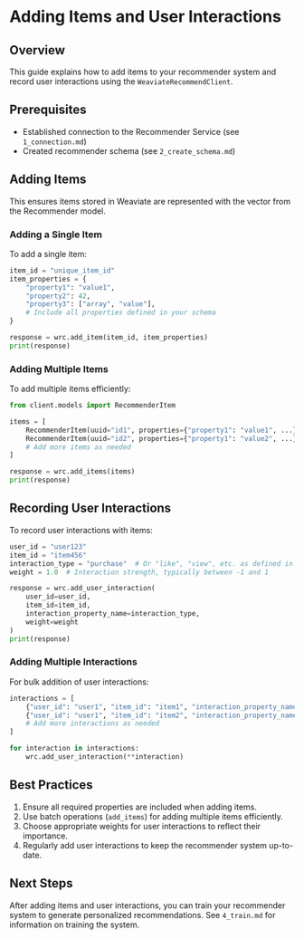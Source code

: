 # Adding Items and User Interactions

## Overview
This guide explains how to add items to your recommender system and record user interactions using the `WeaviateRecommendClient`.

## Prerequisites
- Established connection to the Recommender Service (see `1_connection.md`)
- Created recommender schema (see `2_create_schema.md`)

## Adding Items

This ensures items stored in Weaviate are represented with the vector from the Recommender model.

### Adding a Single Item

To add a single item:

```python
item_id = "unique_item_id"
item_properties = {
    "property1": "value1",
    "property2": 42,
    "property3": ["array", "value"],
    # Include all properties defined in your schema
}

response = wrc.add_item(item_id, item_properties)
print(response)
```

### Adding Multiple Items

To add multiple items efficiently:

```python
from client.models import RecommenderItem

items = [
    RecommenderItem(uuid="id1", properties={"property1": "value1", ...}),
    RecommenderItem(uuid="id2", properties={"property1": "value2", ...}),
    # Add more items as needed
]

response = wrc.add_items(items)
print(response)
```

## Recording User Interactions

To record user interactions with items:

```python
user_id = "user123"
item_id = "item456"
interaction_type = "purchase"  # Or "like", "view", etc. as defined in your schema
weight = 1.0  # Interaction strength, typically between -1 and 1

response = wrc.add_user_interaction(
    user_id=user_id,
    item_id=item_id,
    interaction_property_name=interaction_type,
    weight=weight
)
print(response)
```

### Adding Multiple Interactions

For bulk addition of user interactions:

```python
interactions = [
    {"user_id": "user1", "item_id": "item1", "interaction_property_name": "purchase", "weight": 1.0},
    {"user_id": "user1", "item_id": "item2", "interaction_property_name": "like", "weight": 0.5},
    # Add more interactions as needed
]

for interaction in interactions:
    wrc.add_user_interaction(**interaction)
```

## Best Practices

1. Ensure all required properties are included when adding items.
2. Use batch operations (`add_items`) for adding multiple items efficiently.
3. Choose appropriate weights for user interactions to reflect their importance.
4. Regularly add user interactions to keep the recommender system up-to-date.

## Next Steps

After adding items and user interactions, you can train your recommender system to generate personalized recommendations. See `4_train.md` for information on training the system.
